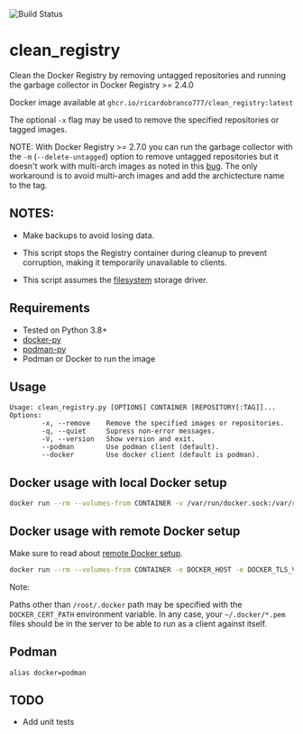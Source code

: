 ![Build Status](https://github.com/ricardobranco777/registry_clean/actions/workflows/ci.yml/badge.svg)

# clean_registry

Clean the Docker Registry by removing untagged repositories and running the garbage collector in Docker Registry >= 2.4.0

Docker image available at `ghcr.io/ricardobranco777/clean_registry:latest`

The optional ``-x`` flag may be used to remove the specified repositories or tagged images.

NOTE:
With Docker Registry >= 2.7.0 you can run the garbage collector with the `-m` (`--delete-untagged`) option to remove untagged repositories but it doesn't work with multi-arch images as noted in this [bug](https://github.com/distribution/distribution/issues/3178).  The only workaround is to avoid multi-arch images and add the archictecture name to the tag.

## NOTES:

- Make backups to avoid losing data.

- This script stops the Registry container during cleanup to prevent corruption, making it temporarily unavailable to clients.

- This script assumes the [filesystem](https://github.com/docker/distribution/blob/master/docs/configuration.md#storage) storage driver.

## Requirements

- Tested on Python 3.8+
- [docker-py](https://github.com/docker/docker-py/)
- [podman-py](https://github.com/containers/podman-py)
- Podman or Docker to run the image

## Usage

```
Usage: clean_registry.py [OPTIONS] CONTAINER [REPOSITORY[:TAG]]...
Options:
        -x, --remove    Remove the specified images or repositories.
        -q, --quiet     Supress non-error messages.
        -V, --version   Show version and exit.
        --podman        Use podman client (default).
        --docker        Use docker client (default is podman).
```

## Docker usage with local Docker setup

```bash
docker run --rm --volumes-from CONTAINER -v /var/run/docker.sock:/var/run/docker.sock ricardobranco/clean_registry [OPTIONS] CONTAINER [REPOSITORY[:TAG]] ...
```

## Docker usage with remote Docker setup

Make sure to read about [remote Docker setup](https://docs.docker.com/engine/security/https/#secure-by-default).

```bash
docker run --rm --volumes-from CONTAINER -e DOCKER_HOST -e DOCKER_TLS_VERIFY=1 -v /root/.docker:/root/.docker ricardobranco/clean_registry [OPTIONS] CONTAINER [REPOSITORY[:TAG]]...
```

Note:

Paths other than ``/root/.docker`` path may be specified with the ``DOCKER_CERT_PATH`` environment variable.  In any case, your ``~/.docker/*.pem`` files should be in the server to be able to run as a client against itself.

## Podman

`alias docker=podman`

## TODO

- Add unit tests

